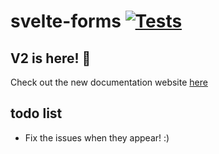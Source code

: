 
# svelte-forms [![Tests](https://github.com/chainlist/svelte-forms/actions/workflows/tests.js.yml/badge.svg)](https://github.com/chainlist/svelte-forms/actions/workflows/tests.js.yml)

## V2 is here! 🎊

Check out the new documentation website [here](https://chainlist.github.io/svelte-forms/)

## todo list

- Fix the issues when they appear! :)
